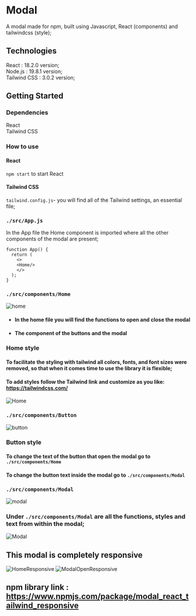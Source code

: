 # Modal
A modal made for npm, built using Javascript, React (components) and tailwindcss (style);

## Technologies
React : 18.2.0 version; <br/> 
Node.js : 19.8.1 version; <br/> 
Tailwind CSS : 3.0.2 version; <br/> 

## Getting Started
### Dependencies
React  <br/> 
Tailwind CSS <br/> 

### How to use

 #### React
``` npm start ```
to start React

####  Tailwind CSS
```tailwind.config.js```- you will find all of the Tailwind settings, an essential file;

### ```./src/App.js``` <br/>
In the App file the Home component is imported where all the other components of the modal are present; <br/>

```
function App() {
  return (
    <>
    <Home/>
    </>
  );
}
```

### ```./src/components/Home```
![home](https://user-images.githubusercontent.com/112898782/227606467-92217b0f-11a6-421c-8280-4e6928df7dd9.png)

- #### In the home file you will find the functions to open and close the modal <br/>
- #### The component of the buttons and the modal

### Home style
 #### To facilitate the styling with tailwind all colors, fonts, and font sizes were removed, so that when it comes time to use the library it is flexible;
 #### To add styles follow the Tailwind link and customize as you like: https://tailwindcss.com/

![Home](https://user-images.githubusercontent.com/112898782/227607907-8305f65d-c8e5-4e96-afd7-0acdbdd034c8.png)

### ```./src/components/Button```
![button](https://user-images.githubusercontent.com/112898782/227606834-6270bba6-9803-4b17-a16b-cd038db441d8.png)
### Button style
#### To change the text of the button that open the modal go to ```./src/components/Home```
#### To change the button text inside the modal go to ```./src/components/Modal```
####

### ```./src/components/Modal```
![modal](https://user-images.githubusercontent.com/112898782/227607222-b3d8b8d4-d897-4109-9332-bf79b67daa5b.png)
### Under ```./src/components/Modal``` are all the functions, styles and text from within the modal;
![Modal](https://user-images.githubusercontent.com/112898782/227611621-e9bbcf23-3e96-4301-a8a0-b5e6464d59a1.png)

## This modal is completely responsive
![HomeResponsive](https://user-images.githubusercontent.com/112898782/227614058-3b42bf1b-a0b7-4d2b-b74b-c40365c7a680.png)
![ModalOpenResponsive](https://user-images.githubusercontent.com/112898782/227614121-5e1217a0-2d60-4563-ae84-81c3041cd7e0.png)

## npm library link : https://www.npmjs.com/package/modal_react_tailwind_responsive



